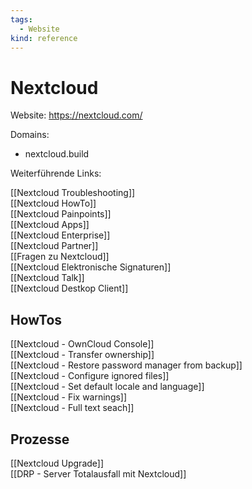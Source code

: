 ```yaml
---
tags:
  - Website
kind: reference
---
```


# Nextcloud

Website: <https://nextcloud.com/>

Domains:

- nextcloud.build

Weiterführende Links:

[[Nextcloud Troubleshooting]]\
[[Nextcloud HowTo]]\
[[Nextcloud Painpoints]]\
[[Nextcloud Apps]]\
[[Nextcloud Enterprise]]\
[[Nextcloud Partner]]\
[[Fragen zu Nextcloud]]\
[[Nextcloud Elektronische Signaturen]]\
[[Nextcloud Talk]]\
[[Nextcloud Destkop Client]]

## HowTos
 
 [[Nextcloud - OwnCloud Console]]\
 [[Nextcloud - Transfer ownership]]\
 [[Nextcloud - Restore password manager from backup]]\
 [[Nextcloud - Configure ignored files]]\
 [[Nextcloud - Set default locale and language]]\
 [[Nextcloud - Fix warnings]]\
 [[Nextcloud - Full text seach]]

## Prozesse

[[Nextcloud Upgrade]]\
[[DRP - Server Totalausfall mit Nextcloud]]